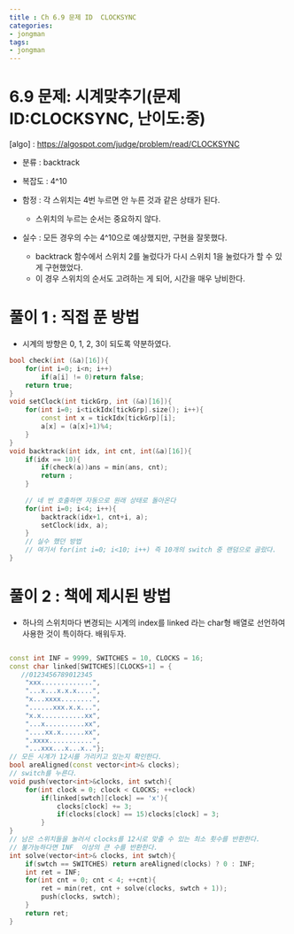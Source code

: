 ```yaml
---
title : Ch 6.9 문제 ID  CLOCKSYNC
categories:
- jongman
tags:
- jongman
---
```

# 6.9 문제: 시계맞추기(문제 ID:CLOCKSYNC, 난이도:중)

[algo] : <https://algospot.com/judge/problem/read/CLOCKSYNC>

- 분류 : backtrack
- 복잡도 : 4^10
- 함정 : 각 스위치는 4번 누르면 안 누른 것과 같은 상태가 된다.
    - 스위치의 누르는 순서는 중요하지 않다.

- 실수 : 모든 경우의 수는 4^10으로 예상했지만, 구현을 잘못했다.
    - backtrack 함수에서 스위치 2를 눌렀다가 다시 스위치 1을 눌렀다가 할 수 있게 구현했었다.
    - 이 경우 스위치의 순서도 고려하는 게 되어, 시간을 매우 낭비한다.


# 풀이 1 : 직접 푼 방법
- 시계의 방향은 0, 1, 2, 3이 되도록 약분하였다.

```cpp
bool check(int (&a)[16]){
    for(int i=0; i<n; i++)
        if(a[i] != 0)return false;
    return true;
}
void setClock(int tickGrp, int (&a)[16]){
    for(int i=0; i<tickIdx[tickGrp].size(); i++){
        const int x = tickIdx[tickGrp][i];
        a[x] = (a[x]+1)%4;
    }
}
void backtrack(int idx, int cnt, int(&a)[16]){
    if(idx == 10){
        if(check(a))ans = min(ans, cnt);
        return ;
    }
    
    // 네 번 호출하면 자동으로 원래 상태로 돌아온다
    for(int i=0; i<4; i++){
        backtrack(idx+1, cnt+i, a);
        setClock(idx, a);
    }
    // 실수 했던 방법
    // 여기서 for(int i=0; i<10; i++) 즉 10개의 switch 중 랜덤으로 골랐다. 
}
```

# 풀이 2 : 책에 제시된 방법
- 하나의 스위치마다 변경되는 시계의 index를 linked 라는 char형 배열로 선언하여 사용한 것이 특이하다.
  배워두자.

```cpp

const int INF = 9999, SWITCHES = 10, CLOCKS = 16;
const char linked[SWITCHES][CLOCKS+1] = {
   //0123456789012345
    "xxx.............",
    "...x...x.x.x....",
    "x...xxxx........",
    "......xxx.x.x...",
    "x.x...........xx",
    "...x..........xx",
    "....xx.x......xx",
    ".xxxx...........",
    "...xxx...x...x.."};
// 모든 시계가 12시를 가리키고 있는지 확인한다.
bool areAligned(const vector<int>& clocks);
// switch를 누른다.
void push(vector<int>&clocks, int swtch){
    for(int clock = 0; clock < CLOCKS; ++clock)
        if(linked[swtch][clock] == 'x'){
            clocks[clock] += 3;
            if(clocks[clock] == 15)clocks[clock] = 3;
        }
}
// 남은 스위치들을 눌러서 clocks를 12시로 맞출 수 있는 최소 횟수를 반환한다.
// 불가능하다면 INF  이상의 큰 수를 반환한다.
int solve(vector<int>& clocks, int swtch){
    if(swtch == SWITCHES) return areAligned(clocks) ? 0 : INF;
    int ret = INF;
    for(int cnt = 0; cnt < 4; ++cnt){
        ret = min(ret, cnt + solve(clocks, swtch + 1));
        push(clocks, swtch);
    }
    return ret;
}
```
